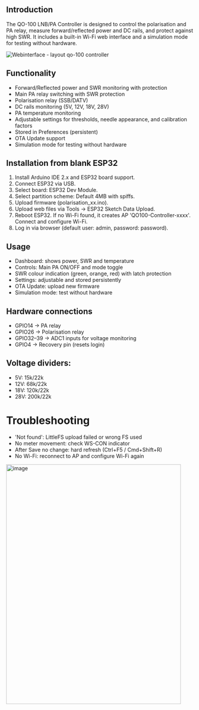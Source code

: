 ## Introduction
The QO-100 LNB/PA Controller is designed to control the polarisation and PA relay, measure forward/reflected power and DC rails, and protect against high SWR. It includes a built-in Wi-Fi web interface and a simulation mode for testing without hardware.

![Webinterface - layout qo-100 controller](https://github.com/user-attachments/assets/0a60077f-b7f8-4a03-b4a6-5238126e9da7)


## Functionality
- Forward/Reflected power and SWR monitoring with protection
- Main PA relay switching with SWR protection
- Polarisation relay (SSB/DATV)
- DC rails monitoring (5V, 12V, 18V, 28V)
- PA temperature monitoring
- Adjustable settings for thresholds, needle appearance, and calibration factors
- Stored in Preferences (persistent)
- OTA Update support
- Simulation mode for testing without hardware
## Installation from blank ESP32
1. Install Arduino IDE 2.x and ESP32 board support.
2. Connect ESP32 via USB.
3. Select board: ESP32 Dev Module.
4. Select partition scheme: Default 4MB with spiffs.
5. Upload firmware (polarisation_xx.ino).
6. Upload web files via Tools → ESP32 Sketch Data Upload.
7. Reboot ESP32. If no Wi-Fi found, it creates AP 'QO100-Controller-xxxx'. Connect and configure Wi-Fi.
8. Log in via browser (default user: admin, password: password).
## Usage
- Dashboard: shows power, SWR and temperature
- Controls: Main PA ON/OFF and mode toggle
- SWR colour indication (green, orange, red) with latch protection
- Settings: adjustable and stored persistently
- OTA Update: upload new firmware
- Simulation mode: test without hardware

## Hardware connections
- GPIO14 → PA relay
- GPIO26 → Polarisation relay
- GPIO32–39 → ADC1 inputs for voltage monitoring
- GPIO4 → Recovery pin (resets login)
## Voltage dividers:
- 5V: 15k/22k
- 12V: 68k/22k
- 18V: 120k/22k
- 28V: 200k/22k
#  Troubleshooting
- 'Not found': LittleFS upload failed or wrong FS used
- No meter movement: check WS-CON indicator
- After Save no change: hard refresh (Ctrl+F5 / Cmd+Shift+R)
- No Wi-Fi: reconnect to AP and configure Wi-Fi again
<img width="470" height="645" alt="image" src="https://github.com/user-attachments/assets/981281bb-4d0a-46b7-b33d-dca0e02c200b" />
